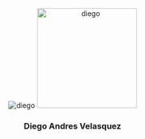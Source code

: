   
<div id="header" align="center">


<div  id="gifs">
<img src="https://media.giphy.com/media/0lGElDgkbXFRKXsAro/giphy-downsized-large.gif" alt="diego" heigth="200px">
<img src="https://media.giphy.com/media/5OW9D8sfzccttn3MwL/giphy.gif" alt="diego" height="200px">
</div>

<h3>Diego Andres Velasquez</h3>
  
</div>
   
